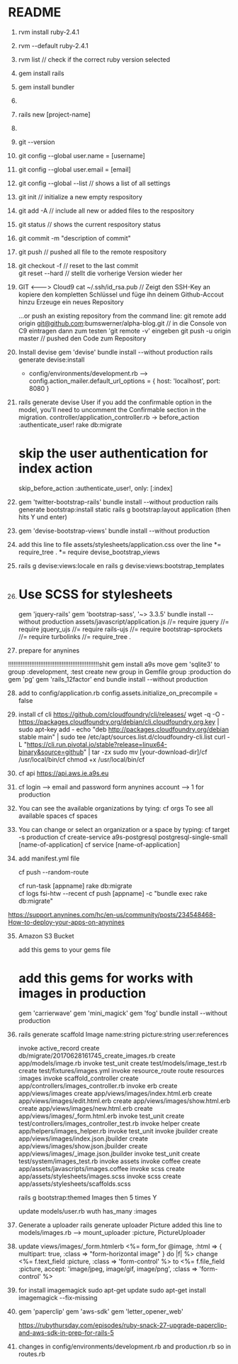 # README

1. rvm install ruby-2.4.1
2. rvm --default ruby-2.4.1
3. rvm list // check if the correct ruby version selected
4. gem install rails
5. gem install bundler
6. 
7. rails new [project-name]
8. 
9. git --version
10. git config --global user.name = [username]
11. git config --global user.email = [email]
12. git config --global --list // shows a list of all settings
13. git init // initialize a new empty respository
14. git add -A // include all new or added files to the respository
15. git status // shows the current respository status
16. git commit -m "description of commit"
17. git push // pushed all file to the remote respository
18. git checkout -f // reset to the last commit  
    git reset --hard // stellt die vorherige Version wieder her
19. GIT <---> Cloud9
    cat ~/.ssh/id_rsa.pub // Zeigt den SSH-Key an
    kopiere den kompletten Schlüssel und füge ihn deinem  Github-Accout hinzu
    Erzeuge ein neues Repository

    …or push an existing repository from the command line:
    git remote add origin git@github.com:bumswerner/alpha-blog.git // in die Console von C9 eintragen
    dann zum testen 'git remote -v' eingeben
    git push -u origin master // pushed den Code zum Repository

20. Install devise
    gem 'devise'
    bundle install --without production
    rails generate devise:install
    - config/environments/development.rb 
    --> config.action_mailer.default_url_options = { host: 'localhost', port: 8080 }
21.
    rails generate devise User
    if you add the confirmable option in the model, you'll need to uncomment the Confirmable section in the migration.
    controller/application_controller.rb -> before_action :authenticate_user!
    rake db:migrate

    # skip the user authentication for index action
    skip_before_action :authenticate_user!, only: [:index]
22.
    gem 'twitter-bootstrap-rails'
    bundle install --without production
    rails generate bootstrap:install static
    rails g bootstrap:layout application 
    (then hits Y und enter)
23.
    gem 'devise-bootstrap-views'
    bundle install --without production
24.
    add this line to file assets/stylesheets/application.css
    over the line  *= require_tree . 
    *= require devise_bootstrap_views
25.
    rails g devise:views:locale en
    rails g devise:views:bootstrap_templates

26. # Use SCSS for stylesheets
    gem 'jquery-rails'
    gem 'bootstrap-sass', '~> 3.3.5'
    bundle install --without production
    assets/javascript/application.js
    //= require jquery
    //= require jquery_ujs
    //= require rails-ujs
    //= require bootstrap-sprockets
    //= require turbolinks
    //= require_tree .

27. prepare for anynines

   !!!!!!!!!!!!!!!!!!!!!!!!!!!!!!!!!!!!!!!!!!!!!!!!!!!shit gem install a9s
    move gem 'sqlite3' to group :development, :test
    create new group in Gemfile
    group :production do
      gem 'pg'
      gem 'rails_12factor'
    end
    bundle install --without production

28. add to config/application.rb
    config.assets.initialize_on_precompile = false    

29. install cf cli  https://github.com/cloudfoundry/cli/releases/
    wget -q -O - https://packages.cloudfoundry.org/debian/cli.cloudfoundry.org.key | sudo apt-key add -
    echo "deb http://packages.cloudfoundry.org/debian stable main" | sudo tee /etc/apt/sources.list.d/cloudfoundry-cli.list
    curl -L "https://cli.run.pivotal.io/stable?release=linux64-binary&source=github" | tar -zx
    sudo mv [your-download-dir]/cf /usr/local/bin/cf
    chmod +x /usr/local/bin/cf

30. cf api https://api.aws.ie.a9s.eu
31. cf login
    --> email and password form anynines account
    --> 1 for production
32. You can see the available organizations by tying:
    cf orgs
    To see all available spaces
    cf spaces
    
33. You can change or select an organization or a space by typing:
    cf target -s production
    cf create-service a9s-postgresql postgresql-single-small [name-of-application]
    cf service [name-of-application]
34.
    add manifest.yml file

    cf push --random-route 
    
     cf run-task [appname] rake db:migrate     
     cf logs fsi-htw --recent
      cf push [appname] -c "bundle exec rake db:migrate" 
      
https://support.anynines.com/hc/en-us/community/posts/234548468-How-to-deploy-your-apps-on-anynines

35. Amazon S3 Bucket

    add this gems to your gems file
    # add this gems for works with images in production
    gem 'carrierwave'
    gem 'mini_magick'
    gem 'fog'
    bundle install --without production
    
36. rails generate scaffold Image name:string picture:string user:references

      invoke  active_record
      create    db/migrate/20170628161745_create_images.rb
      create    app/models/image.rb
      invoke    test_unit
      create      test/models/image_test.rb
      create      test/fixtures/images.yml
      invoke  resource_route
       route    resources :images
      invoke  scaffold_controller
      create    app/controllers/images_controller.rb
      invoke    erb
      create      app/views/images
      create      app/views/images/index.html.erb
      create      app/views/images/edit.html.erb
      create      app/views/images/show.html.erb
      create      app/views/images/new.html.erb
      create      app/views/images/_form.html.erb
      invoke    test_unit
      create      test/controllers/images_controller_test.rb
      invoke    helper
      create      app/helpers/images_helper.rb
      invoke      test_unit
      invoke    jbuilder
      create      app/views/images/index.json.jbuilder
      create      app/views/images/show.json.jbuilder
      create      app/views/images/_image.json.jbuilder
      invoke  test_unit
      create    test/system/images_test.rb
      invoke  assets
      invoke    coffee
      create      app/assets/javascripts/images.coffee
      invoke    scss
      create      app/assets/stylesheets/images.scss
      invoke  scss
      create    app/assets/stylesheets/scaffolds.scss
      
      
      rails g bootstrap:themed Images
      then 5 times Y
      
      update models/user.rb wuth has_many :images
      
      
      
37. Generate a uploader
    rails generate uploader Picture
    added this line to models/images.rb
    --> mount_uploader :picture, PictureUploader

38. update views/images/_form.htmlerb
    <%= form_for @image, :html => { multipart: true, :class => "form-horizontal image" } do |f| %>
    change
    <%= f.text_field :picture, :class => 'form-control' %> 
     to
    <%= f.file_field :picture, accept: 'image/jpeg, image/gif, image/png', :class => 'form-control' %>

39.
    for install imagemagick
    sudo apt-get update
    sudo apt-get install imagemagick --fix-missing
    
    
    
40.
    gem 'paperclip'
    gem 'aws-sdk'
    gem 'letter_opener_web'
    
    
    https://rubythursday.com/episodes/ruby-snack-27-upgrade-paperclip-and-aws-sdk-in-prep-for-rails-5


41. changes in config/environments/development.rb and production.rb
    so in routes.rb